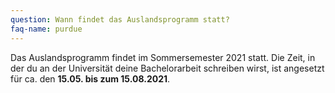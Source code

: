 ```yaml
---
question: Wann findet das Auslandsprogramm statt?
faq-name: purdue
---
```


Das Auslandsprogramm findet im Sommersemester 2021 statt.
Die Zeit, in der du an der Universität deine Bachelorarbeit schreiben wirst, ist angesetzt für ca. den **15.05. bis zum 15.08.2021**.
